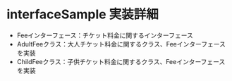 # interfaceSample 実装詳細
- Feeインターフェース：チケット料金に関するインターフェース
- AdultFeeクラス：大人チケット料金に関するクラス、Feeインターフェースを実装
- ChildFeeクラス：子供チケット料金に関するクラス、Feeインターフェースを実装
